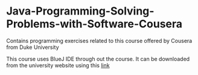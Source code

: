 # Java-Programming-Solving-Problems-with-Software-Cousera
Contains programming exercises related to this course offered by Cousera from Duke University

This course uses BlueJ IDE through out the course. 
It can be downloaded from the university website using this [link](https://www.dukelearntoprogram.com//downloads/bluej.php?course=2)
